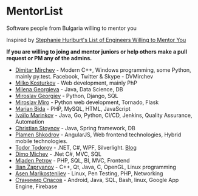 # MentorList

Software people from Bulgaria willing to mentor you

Inspired by [Stephanie Hurlburt's List of Engineers Willing to Mentor You](http://stephaniehurlburt.com/blog/2016/11/14/list-of-engineers-willing-to-mentor-you)

**If you are willing to joing and mentor juniors or help others make a pull request or PM any of the admins.**

- [Dimitar Mirchev](https://www.linkedin.com/in/dimitar-mirchev-391b674/) - Modern C++, Windows programming, some Python, mainly py.test. Facebook, Twitter & Skype - DVMirchev
- [Milko Kosturkov](https://www.facebook.com/mkosturkov) - Web development, mainly PhP
- [Milena Georgieva](https://www.facebook.com/milena.georgieva.12139) - Java, Data Science, DB
- [Miroslav Georgiev](https://www.facebook.com/migush) - Python, Django, SQL
- [Miroslav Miro](https://www.facebook.com/emandem) -  Python web development, Tornado, Flask 
- [Marian Bida](https://www.linkedin.com/in/marianbida) - PHP, MySQL, HTML, JavaScript
- [Ivaïlo Marinkov](https://github.com/ivaivalous) - Java, Go, Python, CI/CD, Jenkins, Quality Assurance, Automation
- [Christian Stoynov](https://www.facebook.com/christian.stoynov) - Java, Spring framework, DB
- [Plamen Shkodrov](https://www.facebook.com/plamen.shkodrov) - AngularJS, Web frontend technologies, Hybrid mobile technologies.
- [Todor Todorov](https://github.com/totollygeek/) - .NET, C#, WPF, Silverlight. [Blog](http://www.todorov.bg)
- [Dimo Michev](https://www.facebook.com/profile.php?id=100004519305470) -  .Net C#, MVC, SQL
- [Mladen Petrov](https://www.facebook.com/bksi2) - PHP, SQL, BI, MVC, Frontend
- [Ilian Zapryanov](https://github.com/heatblazer) - C++, Qt, Java, C, OpenGL, Linux programming 
- [Asen Marikostenliev](https://www.facebook.com/asen.mmm) -  Linux, Pen Testing, PHP, Networking
- [Станимир Спасов](https://www.facebook.com/profile.php?id=100001474792994) - Android, Java, SQL, Bash, linux, Google App Engine, Firebase
